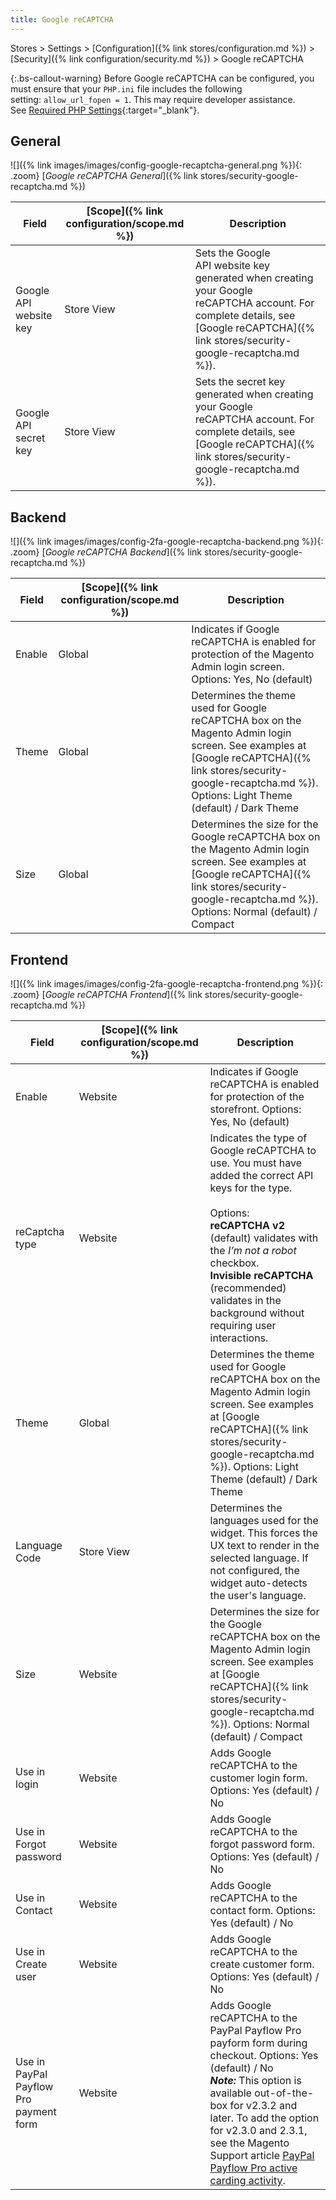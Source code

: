 ```yaml
---
title: Google reCAPTCHA
---
```


Stores > Settings > [Configuration]({% link stores/configuration.md %}) > [Security]({% link configuration/security.md %}) > Google reCAPTCHA

{:.bs-callout-warning}
Before Google reCAPTCHA can be configured, you must ensure that your `PHP.ini` file includes the following setting: `allow_url_fopen = 1`. This may require developer assistance. See [Required PHP Settings](https://devdocs.magento.com/guides/v2.3/install-gde/prereq/php-settings.html){:target="_blank"}.

## General

![]({% link images/images/config-google-recaptcha-general.png %}){: .zoom}
[_Google reCAPTCHA General_]({% link stores/security-google-recaptcha.md %})

|Field|[Scope]({% link configuration/scope.md %})|Description|
|--|--|--|
|Google API website key|Store View|Sets the Google API website key generated when creating your Google reCAPTCHA account. For complete details, see [Google reCAPTCHA]({% link stores/security-google-recaptcha.md %}).|
|Google API secret key|Store View|Sets the secret key generated when creating your Google  reCAPTCHA account. For complete details, see [Google reCAPTCHA]({% link stores/security-google-recaptcha.md %}).|

## Backend

![]({% link images/images/config-2fa-google-recaptcha-backend.png %}){: .zoom}
[_Google reCAPTCHA Backend_]({% link stores/security-google-recaptcha.md %})

|Field|[Scope]({% link configuration/scope.md %})|Description|
|--|--|--|
|Enable|Global|Indicates if Google reCAPTCHA is enabled for protection of the Magento Admin login screen. Options: Yes, No (default)|
|Theme|Global|Determines the theme used for Google reCAPTCHA box on the Magento Admin login screen. See examples at [Google reCAPTCHA]({% link stores/security-google-recaptcha.md %}). Options: Light Theme (default) / Dark Theme|
|Size|Global|Determines the size for the Google reCAPTCHA box on the Magento Admin login screen. See examples at [Google reCAPTCHA]({% link stores/security-google-recaptcha.md %}). Options: Normal (default) / Compact|

## Frontend

![]({% link images/images/config-2fa-google-recaptcha-frontend.png %}){: .zoom}
[_Google reCAPTCHA Frontend_]({% link stores/security-google-recaptcha.md %})

|Field|[Scope]({% link configuration/scope.md %})|Description|
|--|--|--|
|Enable|Website|Indicates if Google reCAPTCHA is enabled for protection of the storefront. Options: Yes, No (default)|
|reCaptcha type|Website|Indicates the type of Google reCAPTCHA to use. You must have added the correct API keys for the type.<br/><br/>Options:<br/>**reCAPTCHA v2** (default) validates with the _I’m not a robot_ checkbox.<br/>**Invisible reCAPTCHA** (recommended) validates in the background without requiring user interactions.|
|Theme|Global|Determines the theme used for Google reCAPTCHA box on the Magento Admin login screen. See examples at [Google reCAPTCHA]({% link stores/security-google-recaptcha.md %}). Options: Light Theme (default) / Dark Theme|
|Language Code|Store View|Determines the languages used for the widget. This forces the UX text to render in the selected language. If not configured, the widget auto-detects the user's language.|
|Size|Website|Determines the size for the Google reCAPTCHA box on the Magento Admin login screen. See examples at [Google reCAPTCHA]({% link stores/security-google-recaptcha.md %}). Options: Normal (default) / Compact|
|Use in login|Website|Adds Google reCAPTCHA to the customer login form. Options: Yes (default) / No|
|Use in Forgot password|Website|Adds Google reCAPTCHA to the forgot password form. Options: Yes (default) / No|
|Use in Contact|Website|Adds Google reCAPTCHA to the contact form. Options: Yes (default) / No|
|Use in Create user|Website|Adds Google reCAPTCHA to the create customer form. Options: Yes (default) / No|
|Use in PayPal Payflow Pro payment form|Website|Adds Google reCAPTCHA to the PayPal Payflow Pro payform form during checkout. Options: Yes (default) / No <br/>**_Note:_** This option is available out-of-the-box for v2.3.2 and later. To add the option for v2.3.0 and 2.3.1, see the Magento Support article [PayPal Payflow Pro active carding activity](https://support.magento.com/hc/en-us/articles/360025515991).|
